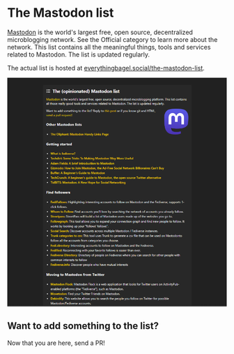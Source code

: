 # The Mastodon list

<a href="https://joinmastodon.org/">Mastodon</a> is the world's largest free, open source, decentralized microblogging network. See the Official category to learn more about the network. This list contains all the meaningful things, tools and services related to Mastodon. The list is updated regularly.

The actual list is hosted at [everythingbagel.social/the-mastodon-list](https://everythingbagel.social/the-mastodon-list).

![the-mastodon-list](https://github.com/DismalShadowX/the-mastodon-list/blob/8ee0411ed8ad695d98f8c30c92dc09ad6f3b62b6/screenshot.png)

## Want to add something to the list?

Now that you are here, send a PR!
